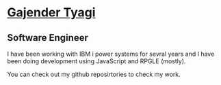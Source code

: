 # [Gajender Tyagi](https://sagartyagi121.github.io) 

## Software Engineer 

I have been working with IBM i power systems for sevral years and I have been doing development using JavaScript and RPGLE (mostly).

You can check out my github reposirtories to check my work. 





